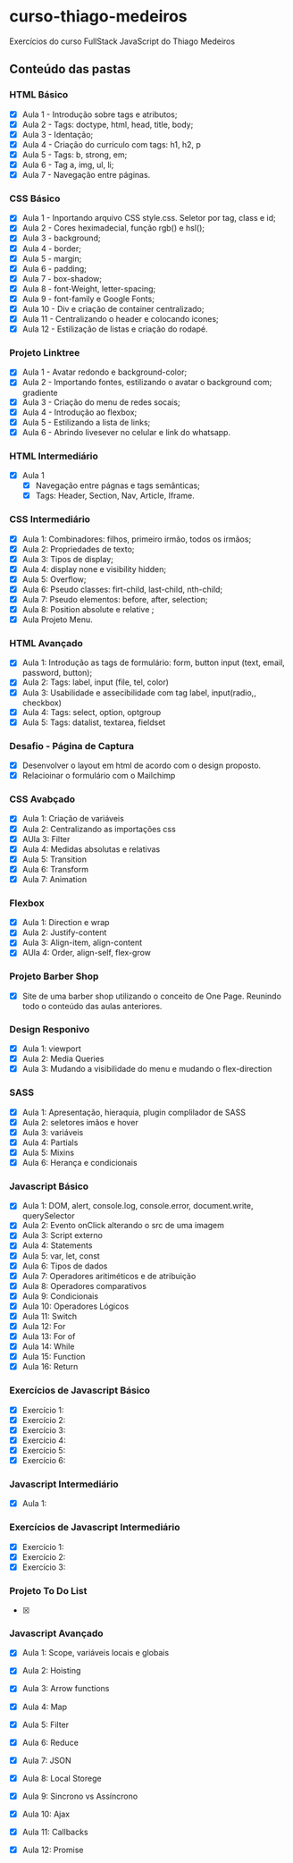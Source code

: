 # curso-thiago-medeiros
 Exercícios do curso FullStack JavaScript do Thiago Medeiros

 ## Conteúdo das pastas

 ### HTML Básico
- [x] Aula 1 - Introdução sobre tags e atributos;
- [x] Aula 2 - Tags: doctype, html, head, title, body;
- [x] Aula 3 - Identação;
- [x] Aula 4 - Criação do currículo com tags: h1, h2, p
- [x] Aula 5 - Tags: b, strong, em;
- [x] Aula 6 - Tag a, img, ul, li;
- [x] Aula 7 - Navegação entre páginas.

### CSS Básico
- [x] Aula 1 - Inportando arquivo CSS style.css. Seletor por tag, class e id;
- [x] Aula 2 - Cores heximadecial, função rgb() e hsl();
- [x] Aula 3 - background;
- [x] Aula 4 - border;
- [x] Aula 5 - margin;
- [x] Aula 6 - padding;
- [x] Aula 7 - box-shadow;
- [x] Aula 8 - font-Weight, letter-spacing;
- [x] Aula 9 - font-family e Google Fonts;
- [x] Aula 10 - Div e criação de container centralizado;
- [x] Aula 11 - Centralizando o header e colocando icones;
- [x] Aula 12 - Estilização de listas e criação do rodapé.

### Projeto Linktree
- [x] Aula 1 - Avatar redondo e background-color;
- [x] Aula 2 - Importando fontes, estilizando o avatar o background com; gradiente
- [x] Aula 3 - Criação do menu de redes socais;
- [x] Aula 4 - Introdução ao flexbox;
- [x] Aula 5 - Estilizando a lista de links;
- [x] Aula 6 - Abrindo livesever no celular e link do whatsapp.

### HTML Intermediário
- [x] Aula 1
  - [x] Navegação entre págnas e tags semânticas;
  - [x] Tags: Header, Section, Nav, Article, Iframe.

### CSS Intermediário
- [x] Aula 1: Combinadores: filhos, primeiro irmão, todos os irmãos;
- [x] Aula 2: Propriedades de texto;
- [x] Aula 3: Tipos de display;
- [x] Aula 4: display none e visibility hidden;
- [x] Aula 5: Overflow;
- [x] Aula 6: Pseudo classes: firt-child, last-child, nth-child;
- [x] Aula 7: Pseudo elementos: before, after, selection;
- [x] Aula 8: Position absolute e relative ;
- [x] Aula Projeto Menu.

### HTML Avançado
- [x] Aula 1: Introdução as tags de formulário: form, button input (text, email, password, button);
- [x] Aula 2: Tags: label, input (file, tel, color)
- [x] Aula 3: Usabilidade e assecibilidade com tag label, input(radio,, checkbox)
- [x] Aula 4: Tags: select, option, optgroup
- [x] Aula 5: Tags: datalist, textarea, fieldset

### Desafio - Página de Captura
- [x] Desenvolver o layout em html de acordo com o design proposto.
- [x] Relacioinar o formulário com o Mailchimp

### CSS Avabçado
- [x] Aula 1: Criação de variáveis
- [x] Aula 2: Centralizando as importações css
- [x] AUla 3: Filter
- [x] Aula 4: Medidas absolutas e relativas
- [x] Aula 5: Transition
- [x] Aula 6: Transform
- [x] Aula 7: Animation

### Flexbox
- [x] Aula 1: Direction e wrap
- [x] Aula 2: Justify-content
- [x] Aula 3: Align-item, align-content
- [x] AUla 4: Order, align-self, flex-grow

### Projeto Barber Shop
- [x] Site de uma barber shop utilizando o conceito de One Page. Reunindo todo o conteúdo das aulas anteriores.

### Design Responivo
- [x] Aula 1: viewport
- [x] Aula 2: Media Queries
- [x] Aula 3: Mudando a visibilidade do menu e mudando o flex-direction

### SASS
- [x] Aula 1: Apresentação, hieraquia, plugin complilador de SASS
- [x] Aula 2: seletores imãos e hover
- [x] Aula 3: variáveis
- [x] Aula 4: Partials
- [x] Aula 5: Mixins
- [x] Aula 6: Herança e condicionais

### Javascript Básico
- [x] Aula 1: DOM, alert, console.log, console.error, document.write, querySelector
- [x] Aula 2: Evento onClick alterando o src de uma imagem
- [x] Aula 3: Script externo
- [x] Aula 4: Statements
- [x] Aula 5: var, let, const
- [x] Aula 6: Tipos de dados
- [x] Aula 7: Operadores aritiméticos e de atribuição
- [x] Aula 8: Operadores comparativos
- [x] Aula 9: Condicionais
- [x] Aula 10: Operadores Lógicos
- [x] Aula 11: Switch
- [x] Aula 12: For
- [x] Aula 13: For of
- [x] Aula 14: While
- [x] Aula 15: Function
- [x] Aula 16: Return

### Exercícios de Javascript Básico
- [x] Exercício 1: 
- [x] Exercício 2: 
- [x] Exercício 3: 
- [x] Exercício 4: 
- [x] Exercício 5: 
- [x] Exercício 6: 

### Javascript Intermediário
- [x] Aula 1:

### Exercícios de Javascript Intermediário
- [x] Exercício 1: 
- [x] Exercício 2: 
- [x] Exercício 3: 

### Projeto To Do List
- [x]


### Javascript Avançado
- [x] Aula 1: Scope, variáveis locais e globais
- [x] Aula 2: Hoisting
- [x] Aula 3: Arrow functions
- [x] Aula 4: Map
- [x] Aula 5: Filter
- [x] Aula 6: Reduce
- [x] Aula 7: JSON
- [x] Aula 8: Local Storege
- [x] Aula 9: Sincrono vs Assíncrono
- [x] Aula 10: Ajax
- [x] Aula 11: Callbacks
- [x] Aula 12: Promise

